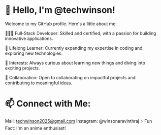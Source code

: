# 👋 Hello, I'm @techwinson!

Welcome to my GitHub profile. Here's a little about me:

👨🏻‍💻 Full-Stack Developer: Skilled and certified, with a passion for building innovative applications.

🌱 Lifelong Learner: Currently expanding my expertise in coding and exploring new technologies.

👀 Interests: Always curious about learning new things and diving into exciting projects.

💞️ Collaboration: Open to collaborating on impactful projects and contributing to meaningful ideas.


# 📫 Connect with Me:
Mail:      techwinson2025@gmail.com
Instagram: @winsonaravinthraj
⚡ Fun Fact: I'm an anime enthusiast!
